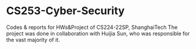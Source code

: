 # CS253-Cyber-Security
Codes & reports for HWs&Project of CS224-22SP, ShanghaiTech
The project was done in collaboration with Huijia Sun, who was responsible for the vast majority of it.

